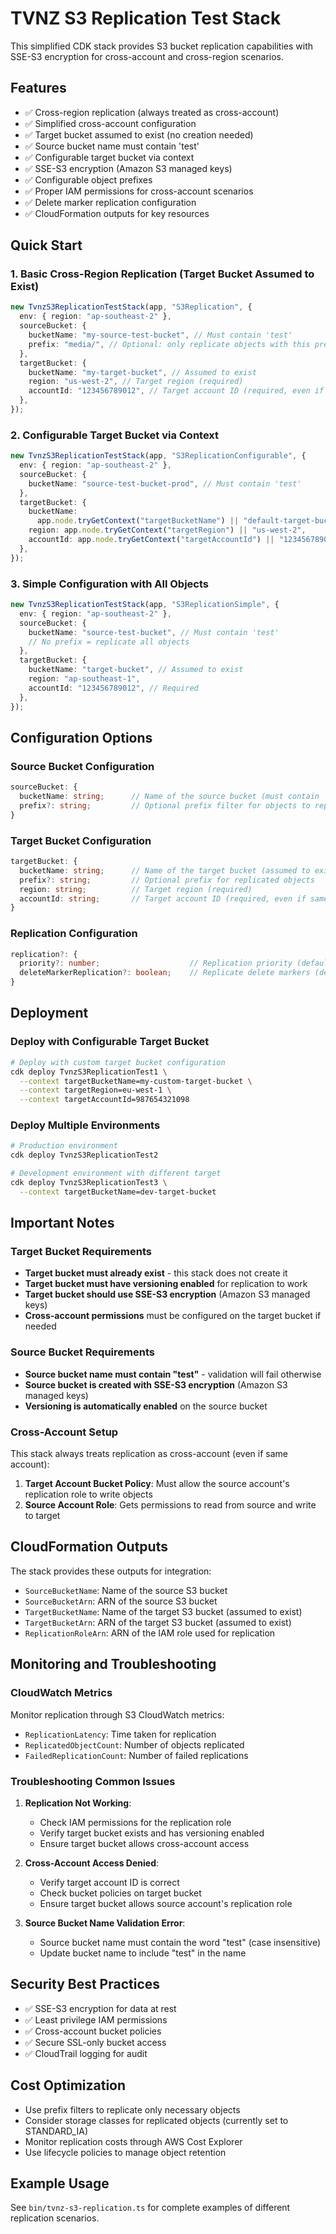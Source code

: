 # TVNZ S3 Replication Test Stack

This simplified CDK stack provides S3 bucket replication capabilities with SSE-S3 encryption for cross-account and cross-region scenarios.

## Features

- ✅ Cross-region replication (always treated as cross-account)
- ✅ Simplified cross-account configuration
- ✅ Target bucket assumed to exist (no creation needed)
- ✅ Source bucket name must contain 'test' 
- ✅ Configurable target bucket via context
- ✅ SSE-S3 encryption (Amazon S3 managed keys)
- ✅ Configurable object prefixes
- ✅ Proper IAM permissions for cross-account scenarios
- ✅ Delete marker replication configuration
- ✅ CloudFormation outputs for key resources

## Quick Start

### 1. Basic Cross-Region Replication (Target Bucket Assumed to Exist)

```typescript
new TvnzS3ReplicationTestStack(app, "S3Replication", {
  env: { region: "ap-southeast-2" },
  sourceBucket: {
    bucketName: "my-source-test-bucket", // Must contain 'test'
    prefix: "media/", // Optional: only replicate objects with this prefix
  },
  targetBucket: {
    bucketName: "my-target-bucket", // Assumed to exist
    region: "us-west-2", // Target region (required)
    accountId: "123456789012", // Target account ID (required, even if same)
  },
});
```

### 2. Configurable Target Bucket via Context

```typescript
new TvnzS3ReplicationTestStack(app, "S3ReplicationConfigurable", {
  env: { region: "ap-southeast-2" },
  sourceBucket: {
    bucketName: "source-test-bucket-prod", // Must contain 'test'
  },
  targetBucket: {
    bucketName:
      app.node.tryGetContext("targetBucketName") || "default-target-bucket",
    region: app.node.tryGetContext("targetRegion") || "us-west-2",
    accountId: app.node.tryGetContext("targetAccountId") || "123456789012",
  },
});
```

### 3. Simple Configuration with All Objects

```typescript
new TvnzS3ReplicationTestStack(app, "S3ReplicationSimple", {
  env: { region: "ap-southeast-2" },
  sourceBucket: {
    bucketName: "source-test-bucket", // Must contain 'test'
    // No prefix = replicate all objects
  },
  targetBucket: {
    bucketName: "target-bucket", // Assumed to exist
    region: "ap-southeast-1",
    accountId: "123456789012", // Required
  },
});
```

## Configuration Options

### Source Bucket Configuration

```typescript
sourceBucket: {
  bucketName: string;      // Name of the source bucket (must contain 'test')
  prefix?: string;         // Optional prefix filter for objects to replicate
}
```

### Target Bucket Configuration

```typescript
targetBucket: {
  bucketName: string;      // Name of the target bucket (assumed to exist)
  prefix?: string;         // Optional prefix for replicated objects
  region: string;          // Target region (required)
  accountId: string;       // Target account ID (required, even if same account)
}
```

### Replication Configuration

```typescript
replication?: {
  priority?: number;                    // Replication priority (default: 1)
  deleteMarkerReplication?: boolean;    // Replicate delete markers (default: false)
}
```

## Deployment

### Deploy with Configurable Target Bucket

```bash
# Deploy with custom target bucket configuration
cdk deploy TvnzS3ReplicationTest1 \
  --context targetBucketName=my-custom-target-bucket \
  --context targetRegion=eu-west-1 \
  --context targetAccountId=987654321098
```

### Deploy Multiple Environments

```bash
# Production environment
cdk deploy TvnzS3ReplicationTest2

# Development environment with different target
cdk deploy TvnzS3ReplicationTest3 \
  --context targetBucketName=dev-target-bucket
```

## Important Notes

### Target Bucket Requirements

- **Target bucket must already exist** - this stack does not create it
- **Target bucket must have versioning enabled** for replication to work
- **Target bucket should use SSE-S3 encryption** (Amazon S3 managed keys)
- **Cross-account permissions** must be configured on the target bucket if needed

### Source Bucket Requirements

- **Source bucket name must contain "test"** - validation will fail otherwise
- **Source bucket is created with SSE-S3 encryption** (Amazon S3 managed keys)
- **Versioning is automatically enabled** on the source bucket

### Cross-Account Setup

This stack always treats replication as cross-account (even if same account):

1. **Target Account Bucket Policy**: Must allow the source account's replication role to write objects
2. **Source Account Role**: Gets permissions to read from source and write to target

## CloudFormation Outputs

The stack provides these outputs for integration:

- `SourceBucketName`: Name of the source S3 bucket
- `SourceBucketArn`: ARN of the source S3 bucket  
- `TargetBucketName`: Name of the target S3 bucket (assumed to exist)
- `TargetBucketArn`: ARN of the target S3 bucket (assumed to exist)
- `ReplicationRoleArn`: ARN of the IAM role used for replication

## Monitoring and Troubleshooting

### CloudWatch Metrics

Monitor replication through S3 CloudWatch metrics:
- `ReplicationLatency`: Time taken for replication
- `ReplicatedObjectCount`: Number of objects replicated
- `FailedReplicationCount`: Number of failed replications

### Troubleshooting Common Issues

1. **Replication Not Working**:
   - Check IAM permissions for the replication role
   - Verify target bucket exists and has versioning enabled
   - Ensure target bucket allows cross-account access

2. **Cross-Account Access Denied**:
   - Verify target account ID is correct
   - Check bucket policies on target bucket
   - Ensure target bucket allows source account's replication role

3. **Source Bucket Name Validation Error**:
   - Source bucket name must contain the word "test" (case insensitive)
   - Update bucket name to include "test" in the name

## Security Best Practices

- ✅ SSE-S3 encryption for data at rest
- ✅ Least privilege IAM permissions
- ✅ Cross-account bucket policies
- ✅ Secure SSL-only bucket access
- ✅ CloudTrail logging for audit

## Cost Optimization

- Use prefix filters to replicate only necessary objects
- Consider storage classes for replicated objects (currently set to STANDARD_IA)
- Monitor replication costs through AWS Cost Explorer
- Use lifecycle policies to manage object retention

## Example Usage

See `bin/tvnz-s3-replication.ts` for complete examples of different replication scenarios.